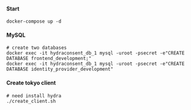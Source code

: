 #### Start
```
docker-compose up -d
```

#### MySQL 
```
# create two databases
docker exec -it hydraconsent_db_1 mysql -uroot -psecret -e"CREATE DATABASE frontend_development;"
docker exec -it hydraconsent_db_1 mysql -uroot -psecret -e"CREATE DATABASE identity_provider_development"
```

#### Create tokyo client
```
# need install hydra
./create_client.sh
```
